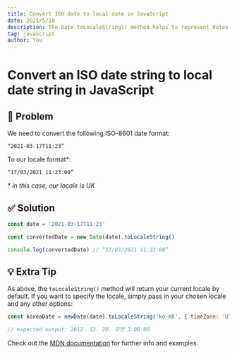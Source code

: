 ```yaml
---
title: Convert ISO date to local date in JavaScript
date: 2021/5/18
description: The Date.toLocaleString() method helps to represent dates in local formats
tag: javascript
author: You
---
```


# Convert an ISO date string to local date string in JavaScript

<h2><span role="img" aria-label="thinking">🤔</span> Problem</h2>

We need to convert the following ISO-8601 date format:<br />

```
“2021-03-17T11:23”
```

To our locale format\*:<br />

```
“17/03/2021 11:23:00”
```

_\* in this case, our locale is UK_

<h2><span role="img" aria-label="checkmark">✅ </span> Solution</h2>

```javascript
const date = '2021-03-17T11:23'

const convertedDate = new Date(date).toLocaleString()

console.log(convertedDate) // “17/03/2021 11:23:00”
```

<h2><span role="img" aria-label="lightbulb">💡 </span> Extra Tip</h2>

As above, the `toLocaleString()` method will return your current locale by default. If you want to specify the locale, simply pass in your chosen locale and any other options:

```javascript
const koreaDate = newDate(date).toLocaleString('ko-KR', { timeZone: 'UTC' })

// expected output: 2012. 12. 20. 오전 3:00:00
```

Check out the [MDN documentation](https://developer.mozilla.org/en-US/docs/Web/JavaScript/Reference/Global_Objects/Date/toLocaleString) for further info and examples.
